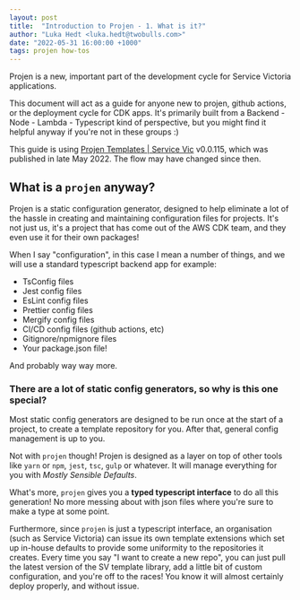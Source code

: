```yaml
---
layout: post
title:  "Introduction to Projen - 1. What is it?"
author: "Luka Hedt <luka.hedt@twobulls.com>"
date: "2022-05-31 16:00:00 +1000"
tags: projen how-tos
---
```


Projen is a new, important part of the development cycle for Service Victoria applications.

This document will act as a guide for anyone new to projen, github actions, or the deployment cycle for CDK apps.
It's primarily built from a Backend - Node - Lambda - Typescript kind of perspective, but you might find it helpful anyway if you're not in these groups :)

This guide is using [Projen Templates | Service Vic](https://github.com/service-victoria/projen-templates) v0.0.115, which was published in late May 2022. The flow may have changed since then.

## What is a `projen` anyway?

Projen is a static configuration generator, designed to help eliminate a lot of the hassle in creating and maintaining configuration files for projects. It's not just us, it's a project that has come out of the AWS CDK team, and they even use it for their own packages!

When I say "configuration", in this case I mean a number of things, and we will use a standard typescript backend app for example:

- TsConfig files
- Jest config files
- EsLint config files
- Prettier config files
- Mergify config files
- CI/CD config files (github actions, etc)
- Gitignore/npmignore files
- Your package.json file!

And probably way way more.

### There are a lot of static config generators, so why is this one special?

Most static config generators are designed to be run once at the start of a project, to create a template repository for you. After that, general config management is up to you.

Not with `projen` though! Projen is designed as a layer on top of other tools like `yarn` or `npm`, `jest`, `tsc`, `gulp` or whatever. It will manage everything for you with *Mostly Sensible Defaults*.

What's more, `projen` gives you a **typed typescript interface** to do all this generation! No more messing about with json files where you're sure to make a type at some point.

Furthermore, since `projen` is just a typescript interface, an organisation (such as Service Victoria) can issue its own template extensions which set up in-house defaults to provide some uniformity to the repositories it creates. Every time you say "I want to create a new repo", you can just pull the latest version of the SV template library, add a little bit of custom configuration, and you're off to the races! You know it will almost certainly deploy properly, and without issue.